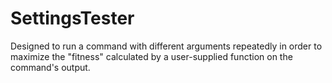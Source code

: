 SettingsTester
==============

Designed to run a command with different arguments repeatedly in order to maximize the "fitness" calculated by a user-supplied function on the command's output.


